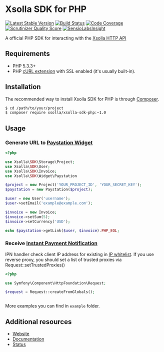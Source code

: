 # Xsolla SDK for PHP

[![Latest Stable Version](https://poser.pugx.org/xsolla/xsolla-sdk-php/v/stable.png)](https://packagist.org/packages/xsolla/xsolla-sdk-php)
[![Build Status](https://travis-ci.org/xsolla/xsolla-sdk-php.png?branch=master)](https://travis-ci.org/xsolla/xsolla-sdk-php)
[![Code Coverage](https://scrutinizer-ci.com/g/xsolla/xsolla-sdk-php/badges/coverage.png?s=6961fe8e4895fe6292b981f53c2ebc8f89fb1309)](https://scrutinizer-ci.com/g/xsolla/xsolla-sdk-php/)
[![Scrutinizer Quality Score](https://scrutinizer-ci.com/g/xsolla/xsolla-sdk-php/badges/quality-score.png?s=e04a6701a560d126eef80f33f8a1181372588472)](https://scrutinizer-ci.com/g/xsolla/xsolla-sdk-php/)
[![SensioLabsInsight](https://insight.sensiolabs.com/projects/44ae8284-c5c3-40f8-b1e3-de4093995db5/mini.png)](https://insight.sensiolabs.com/projects/44ae8284-c5c3-40f8-b1e3-de4093995db5)

A official PHP SDK for interacting with the [Xsolla HTTP API](http://xsolla.github.io/)

## Requirements

* PHP 5.3.3+
* PHP [cURL extension](http://php.net/manual/en/curl.installation.php) with SSL enabled (it's usually built-in).

## Installation

The recommended way to install Xsolla SDK for PHP is through [Composer](http://getcomposer.org).

``` bash
$ cd /path/to/your/project
$ composer require xsolla/xsolla-sdk-php:~1.0
```

## Usage

### Generate URL to [Paystation Widget](http://xsolla.github.io/en/plugindemonstration.html)

``` php
<?php

use Xsolla\SDK\Storage\Project;
use Xsolla\SDK\User;
use Xsolla\SDK\Invoice;
use Xsolla\SDK\Widget\Paystation

$project = new Project('YOUR_PROJECT_ID', 'YOUR_SECRET_KEY');
$paystation = new Paystation($project);

$user = new User('username');
$user->setEmail('example@example.com');

$invoice = new Invoice;
$invoice->setSum(5);
$invoice->setCurrency('USD');

echo $paystation->getLink($user, $invoice).PHP_EOL;
```
### Receive [Instant Payment Notification](http://xsolla.github.io/en/currency.html)

IPN handler check client IP address for existing in [IP whitelist](https://github.com/xsolla/xsolla-sdk-php/blob/tweaks/src/Validator/IpChecker.php#L9). If you use reverse proxy, you should set a list of trusted proxies via Request::setTrustedProxies()

``` php
<?php

use Symfony\Component\HttpFoundation\Request;

$request = Request::createFromGlobals();



```

More examples you can find in `example` folder.

## Additional resources

* [Website](http://xsolla.com)
* [Documentation](http://xsolla.github.io)
* [Status](http://status.xsolla.com)